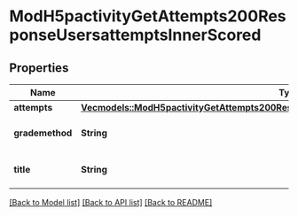 # ModH5pactivityGetAttempts200ResponseUsersattemptsInnerScored

## Properties

Name | Type | Description | Notes
------------ | ------------- | ------------- | -------------
**attempts** | [**Vec<models::ModH5pactivityGetAttempts200ResponseUsersattemptsInnerScoredAttemptsInner>**](mod_h5pactivity_get_attempts_200_response_usersattempts_inner_scored_attempts_inner.md) |  | 
**grademethod** | **String** | Scored attempts title | [default to null]
**title** | **String** | Scored attempts title | 

[[Back to Model list]](../README.md#documentation-for-models) [[Back to API list]](../README.md#documentation-for-api-endpoints) [[Back to README]](../README.md)


